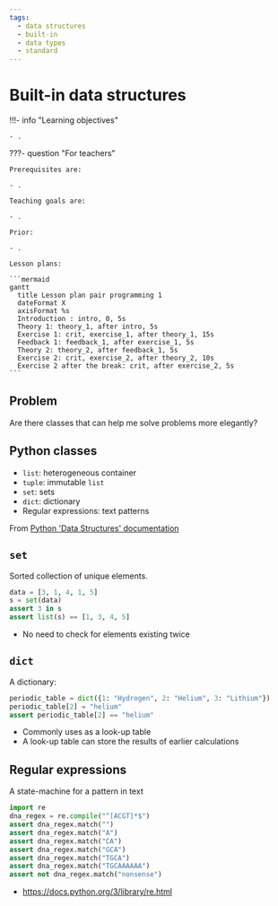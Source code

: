 ```yaml
---
tags:
  - data structures
  - built-in
  - data types
  - standard
---
```


# Built-in data structures

!!!- info "Learning objectives"

    - .

???- question "For teachers"

    Prerequisites are:

    - .

    Teaching goals are:

    - .

    Prior:

    - .

    Lesson plans:

    ```mermaid
    gantt
      title Lesson plan pair programming 1
      dateFormat X
      axisFormat %s
      Introduction : intro, 0, 5s
      Theory 1: theory_1, after intro, 5s
      Exercise 1: crit, exercise_1, after theory_1, 15s
      Feedback 1: feedback_1, after exercise_1, 5s
      Theory 2: theory_2, after feedback_1, 5s
      Exercise 2: crit, exercise_2, after theory_2, 10s
      Exercise 2 after the break: crit, after exercise_2, 5s
    ```

## Problem

Are there classes that can help me solve problems more elegantly?

## Python classes

- `list`: heterogeneous container
- `tuple`: immutable `list`
- `set`: sets
- `dict`: dictionary
- Regular expressions: text patterns

From [Python 'Data Structures' documentation](https://docs.python.org/3/tutorial/datastructures.html)

## `set`

Sorted collection of unique elements.

```python
data = [3, 1, 4, 1, 5]
s = set(data)
assert 3 in s
assert list(s) == [1, 3, 4, 5]
```

- No need to check for elements existing twice

## `dict`

A dictionary:

```python
periodic_table = dict({1: "Hydrogen", 2: "Helium", 3: "Lithium"})
periodic_table[2] = "helium"
assert periodic_table[2] == "helium"
```

- Commonly uses as a look-up table
- A look-up table can store the results of earlier calculations

## Regular expressions

A state-machine for a pattern in text

```python
import re
dna_regex = re.compile("^[ACGT]*$")
assert dna_regex.match("")
assert dna_regex.match("A")
assert dna_regex.match("CA")
assert dna_regex.match("GCA")
assert dna_regex.match("TGCA")
assert dna_regex.match("TGCAAAAAA")
assert not dna_regex.match("nonsense")
```

- <https://docs.python.org/3/library/re.html>

